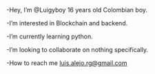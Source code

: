 -Hey, I’m @Luigyboy 16 years old Colombian boy.

-I’m interested in Blockchain and backend.

-I’m currently learning python.

-I’m looking to collaborate on nothing specifically.

-How to reach me luis.alejo.rg@gmail.com

<!---
Luigyboy/Luigyboy is a ✨ special ✨ repository because its `README.md` (this file) appears on your GitHub profile.
You can click the Preview link to take a look at your changes.
--->
